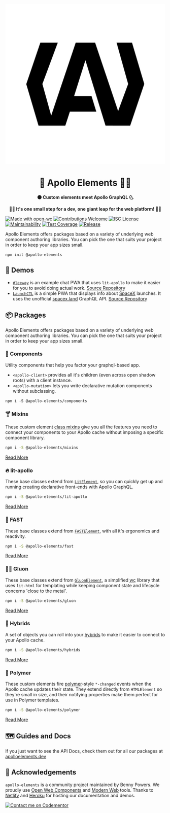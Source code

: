 <div align="center">
  <img src="./logo.svg" alt="Apollo Elements"/>
  <h1>🚀 Apollo Elements 👩‍🚀</h1>
  <p><strong>🌑 Custom elements meet Apollo GraphQL 🌜</strong></p>
  <p><strong>👩‍🚀 It's one small step for a dev, one giant leap for the web platform! 👨‍🚀</strong></p>
</div>

[![Made with open-wc](https://img.shields.io/badge/made%20with-open--wc-blue)](https://open-wc.org)
[![Contributions Welcome](https://img.shields.io/badge/contributions-welcome-brightgreen.svg?style=flat)](https://github.com/apollo-elements/apollo-elements/issues)
[![ISC License](https://img.shields.io/npm/l/@apollo-elements/polymer)](https://github.com/apollo-elements/apollo-elements/blob/master/LICENCE.md)
[![Maintainability](https://api.codeclimate.com/v1/badges/9766ab3cacfe5bfeab25/maintainability)](https://codeclimate.com/github/apollo-elements/apollo-elements/maintainability)
[![Test Coverage](https://api.codeclimate.com/v1/badges/9766ab3cacfe5bfeab25/test_coverage)](https://codeclimate.com/github/apollo-elements/apollo-elements/test_coverage)
[![Release](https://github.com/apollo-elements/apollo-elements/workflows/Release/badge.svg)](https://github.com/apollo-elements/apollo-elements/actions)

Apollo Elements offers packages based on a variety of underlying web component authoring libraries. You can pick the one that suits your project in order to keep your app sizes small.

```
npm init @apollo-elements
```

## 🤖 Demos
- [`#leeway`](https://leeway.apolloelements.dev) is an example chat PWA that uses `lit-apollo` to make it easier for you to avoid doing actual work. [Source Repository](https://github.com/apollo-elements/leeway)
- [`LaunchCTL`](https://launchctl.apolloelements.dev) is a simple PWA that displays info about [SpaceX](https://spacex.com) launches. It uses the unofficial [spacex.land](https://spacex.land) GraphQL API. [Source Repository](https://github.com/apollo-elements/launchctl)

## 📦 Packages
Apollo Elements offers packages based on a variety of underlying web component authoring libraries. You can pick the one that suits your project in order to keep your app sizes small.

### 🧱 Components

Utility components that help you factor your graphql-based app.

- `<apollo-client>` provides all it's children (even across open shadow roots) with a client instance.
- `<apollo-mutation>` lets you write declarative mutation components without subclassing.

```
npm i -S @apollo-elements/components
```

### 🍸 Mixins

These custom element [class mixins](http://justinfagnani.com/2015/12/21/real-mixins-with-javascript-classes/) give you all the features you need to connect your components to your Apollo cache without imposing a specific component library.

```bash
npm i -S @apollo-elements/mixins
```

[Read More](./packages/mixins)

### 🔥 lit-apollo
These base classes extend from [`LitElement`](https://lit-element.polymer-project.org), so you can quickly get up and running creating declarative front-ends with Apollo GraphQL.

```bash
npm i -S @apollo-elements/lit-apollo
```

[Read More](./packages/lit-apollo)

### 🏁 FAST
These base classes extend from [`FASTElement`](https://fast.design), with all it's ergonomics and reactivity.

```bash
npm i -S @apollo-elements/fast
```

[Read More](./packages/lit-apollo)

### 👩‍🔬 Gluon
These base classes extend from [`GluonElement`](https://github.com/ruphin/gluonjs), a simplified <abbr title="web components">wc</abbr> library that uses `lit-html` for templating while keeping component state and lifecycle concerns 'close to the metal'.

```bash
npm i -S @apollo-elements/gluon
```

[Read More](./packages/gluon)

### 🦄 Hybrids

A set of objects you can roll into your [hybrids](https://hybrids.js.org) to make it easier to connect to your Apollo cache.

```bash
npm i -S @apollo-elements/hybrids
```

[Read More](./packages/hybrids)

### 🧬 Polymer

These custom elements fire [polymer](https://polymer-library.polymer-project.org)-style `*-changed` events when the Apollo cache updates their state. They extend directly from `HTMLElement` so they're small in size, and their notifying properties make them perfect for use in Polymer templates.

```bash
npm i -S @apollo-elements/polymer
```

[Read More](./packages/polymer)

## 🗺 Guides and Docs
If you just want to see the API Docs, check them out for all our packages at [apolloelements.dev](https://apolloelements.dev)

## ‍🙏️ Acknowledgements
`apollo-elements` is a community project maintained by Benny Powers. We proudly use [Open Web Components](https://open-wc.org) and [Modern Web](https://modern-web.dev) tools. Thanks to [Netlify](https://netlify.com) and [Heroku](https://heroku.com) for hosting our documentation and demos.

[![Contact me on Codementor](https://cdn.codementor.io/badges/contact_me_github.svg)](https://www.codementor.io/bennyp?utm_source=github&utm_medium=button&utm_term=bennyp&utm_campaign=github)
